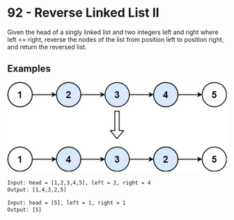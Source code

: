 # 92 - Reverse Linked List II

Given the head of a singly linked list and two integers left and right where left <= right, reverse the nodes of the list from position left to position right, and return the reversed list.

## Examples
![](rev2ex2.jpg)
```
Input: head = [1,2,3,4,5], left = 2, right = 4
Output: [1,4,3,2,5]
```
```
Input: head = [5], left = 1, right = 1
Output: [5]
```